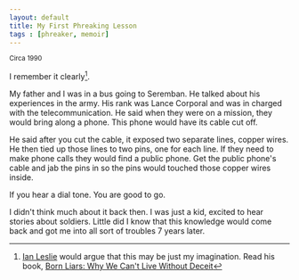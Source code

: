 ```yaml
---
layout: default
title: My First Phreaking Lesson
tags : [phreaker, memoir]
---
```

<p><small>Circa 1990</small></p>

I remember it clearly[^fn-liars]. 

My father and I was in a bus going to Seremban. He talked about his experiences in the army. His rank was Lance Corporal and was in charged with the telecommunication. He said when they were on a mission, they would bring along a phone. This phone would have its cable cut off.

He said after you cut the cable, it exposed two separate lines, copper wires. He then tied up those lines to two pins, one for each line. If they need to make phone calls they would find a public phone. Get the public phone's cable and jab the pins in so the pins would touched those copper wires inside.

If you hear a dial tone. You are good to go.

I didn't think much about it back then. I was just a kid, excited to hear stories about soldiers. Little did I know that this knowledge would come back and got me into all sort of troubles 7 years later.

[^fn-liars]: [Ian Leslie](https://twitter.com/mrianleslie) would argue that this may be just my imagination. Read his book, [Born Liars: Why We Can't Live Without Deceit](http://amzn.to/V43CNe)